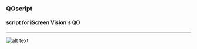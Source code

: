 ### QOscript
#### script for iScreen Vision's QO
---

![alt text](https://i.gyazo.com/8b5131193efca49a0df1547136a21a75.png "screenshot")
